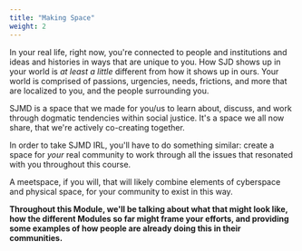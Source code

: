 ```yaml
---
title: "Making Space"
weight: 2
---
```


In your real life, right now, you're connected to people and institutions and ideas and histories in ways that are unique to you. How SJD shows up in your world is _at least a little_ different from how it shows up in ours. Your world is comprised of passions, urgencies, needs, frictions, and more that are localized to you, and the people surrounding you.

SJMD is a space that we made for you/us to learn about, discuss, and work through dogmatic tendencies within social justice. It's a space we all now share, that we're actively co-creating together.

In order to take SJMD IRL, you'll have to do something similar: create a space for _your_ real community to work through all the issues that resonated with you throughout this course. 

A meetspace, if you will, that will likely combine elements of cyberspace and physical space, for your community to exist in this way.

**Throughout this Module, we'll be talking about what that might look like, how the different Modules so far might frame your efforts, and providing some examples of how people are already doing this in their communities.**